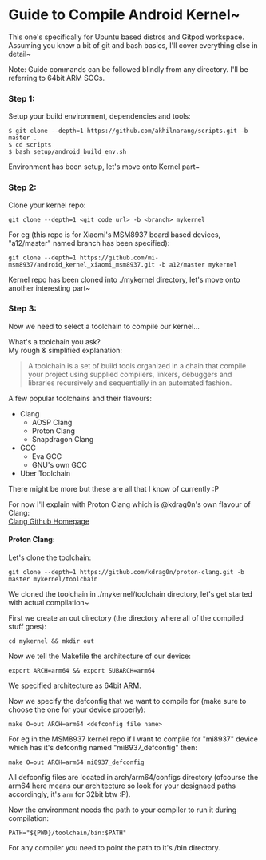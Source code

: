 # Guide to Compile Android Kernel~
This one's specifically for Ubuntu based distros and Gitpod workspace.  
Assuming you know a bit of git and bash basics, I'll cover everything else in detail~  

Note: Guide commands can be followed blindly from any directory. I'll be referring to 64bit ARM SOCs.
### Step 1:
Setup your build environment, dependencies and tools:
```
$ git clone --depth=1 https://github.com/akhilnarang/scripts.git -b master .
$ cd scripts
$ bash setup/android_build_env.sh
```
Environment has been setup, let's move onto Kernel part~
### Step 2:
Clone your kernel repo:
```
git clone --depth=1 <git code url> -b <branch> mykernel
```
For eg (this repo is for Xiaomi's MSM8937 board based devices, "a12/master" named branch has been specified):
```
git clone --depth=1 https://github.com/mi-msm8937/android_kernel_xiaomi_msm8937.git -b a12/master mykernel
```
Kernel repo has been cloned into ./mykernel directory, let's move onto another interesting part~
### Step 3:
Now we need to select a toolchain to compile our kernel...  
  
What's a toolchain you ask?  
My rough & simplified explanation:
> A toolchain is a set of build tools organized in a chain that compile your project using supplied compilers, linkers, debuggers and libraries recursively and sequentially in an automated fashion.  
  
A few popular toolchains and their flavours:
  - Clang 
    - AOSP Clang
    - Proton Clang
    - Snapdragon Clang
  - GCC
    - Eva GCC
    - GNU's own GCC
  - Uber Toolchain   
  
There might be more but these are all that I know of currently :P  
  
For now I'll explain with Proton Clang which is @kdrag0n's own flavour of Clang:  
[Clang Github Homepage](https://github.com/kdrag0n/proton-clang)  
  
#### Proton Clang:
Let's clone the toolchain:
```
git clone --depth=1 https://github.com/kdrag0n/proton-clang.git -b master mykernel/toolchain
```
We cloned the toolchain in ./mykernel/toolchain directory, let's get started with actual compilation~  
  
First we create an out directory (the directory where all of the compiled stuff goes):
```
cd mykernel && mkdir out
```
Now we tell the Makefile the architecture of our device:
```
export ARCH=arm64 && export SUBARCH=arm64
```
We specified architecture as 64bit ARM.  
  
Now we specify the defconfig that we want to compile for (make sure to choose the one for your device properly):
```
make O=out ARCH=arm64 <defconfig file name>
```
For eg in the MSM8937 kernel repo if I want to compile for "mi8937" device which has it's defconfig named "mi8937_defconfig" then:
```
make O=out ARCH=arm64 mi8937_defconfig
```
All defconfig files are located in arch/arm64/configs directory (ofcourse the arm64 here means our architecture so look for your designaed paths accordingly, it's `arm` for 32bit btw :P).  
  
Now the environment needs the path to your compiler to run it during compilation:
```
PATH="${PWD}/toolchain/bin:$PATH"
```
For any compiler you need to point the path to it's /bin directory.
